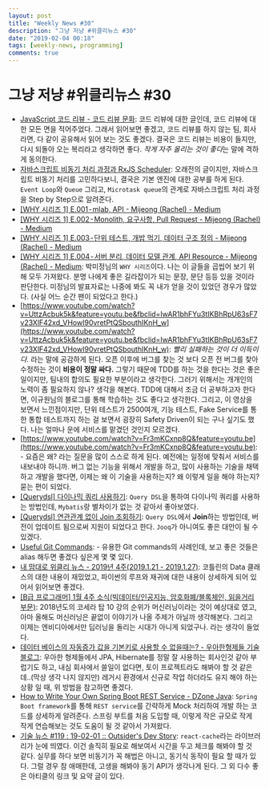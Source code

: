 ```yaml
---
layout: post
title: "Weekly News #30"
description: "그냥 저냥 #위클리뉴스 #30"
date: "2019-02-04 00:18"
tags: [weekly-news, programming]
comments: true
---
```


# 그냥 저냥 #위클리뉴스 #30

* [JavaScript 코드 리뷰 - 코드 리뷰 문화](https://cimfalab.github.io/deepscan/2016/08/code-review-1): 코드 리뷰에 대한 글인데, 코드 리뷰에 대한 모든 면을 적어주었다. 그래서 읽어보면 좋겠고, 코드 리뷰를 하지 않는 팀, 회사라면, 다 같이 공유해서 읽어 보는 것도 좋겠다. 결국은 코드 리뷰는 비용이 들지만, 다시 되돌아 오는 복리라고 생각하면 좋다. *작게 자주 올리는 것이 좋다*는 말에 격하게 동의한다.
* [자바스크립트 비동기 처리 과정과 RxJS Scheduler](http://sculove.github.io/blog/2018/01/18/javascriptflow/#disqus_thread): 오래전의 글이지만, 자바스크립트 비동기 처리를 고민하다보니, 결국은 기본 엔진에 대한 공부를 하게 된다. `Event Loop`와 `Queue` 그리고, `Microtask queue`의 관계로 자바스크립트 처리 과정을 Step by Step으로 알려준다.
* [[WHY 시리즈 1] E.001 - mlab, API - Mijeong (Rachel) - Medium](https://medium.com/@mjspring/why-%EC%8B%9C%EB%A6%AC%EC%A6%88-1-e-001-mlab-api-15deb61d6411?fbclid=IwAR36ORqaiRUWp8boB9hTknNreZwa5JSoLD3I3PLHNNFzFgPSlHWshnm0Fro)
* [[WHY 시리즈 1] E.002 - Monolith, 요구사항, Pull Request - Mijeong (Rachel) - Medium](https://medium.com/@mjspring/why-%EC%8B%9C%EB%A6%AC%EC%A6%88-1-e-002-monolith-%EC%9A%94%EA%B5%AC%EC%82%AC%ED%95%AD-pull-request-a5c827ebd3f?fbclid=IwAR1_7Qtuqs2zBHDLCT6keSPEKoWPMaJgkNID6cg67IHvDcHAtFDftUuLXLo)
* [[WHY 시리즈 1] E.003 - 단위 테스트, 개밥 먹기, 데이터 구조 정의 - Mijeong (Rachel) - Medium](https://medium.com/@mjspring/why-%EC%8B%9C%EB%A6%AC%EC%A6%88-1-e-003-%EB%8B%A8%EC%9C%84-%ED%85%8C%EC%8A%A4%ED%8A%B8-%EA%B0%9C%EB%B0%A5-%EB%A8%B9%EA%B8%B0-%EB%8D%B0%EC%9D%B4%ED%84%B0-%EA%B5%AC%EC%A1%B0-%EC%A0%95%EC%9D%98-3d7568f9023e?fbclid=IwAR1pBSHD_B-3xDPWcepMhsXjmgBqf2F7IPt3y8rTRSD0MkxzCLBy1EKbRjk)
* [[WHY 시리즈 1] E.004 - 서버 분리, 데이터 모델 관계, API Resource - Mijeong (Rachel) - Medium](https://medium.com/@mjspring/why-%EC%8B%9C%EB%A6%AC%EC%A6%88-1-e-004-%EC%84%9C%EB%B2%84-%EB%B6%84%EB%A6%AC-%EB%8D%B0%EC%9D%B4%ED%84%B0-%EB%AA%A8%EB%8D%B8-%EA%B4%80%EA%B3%84-api-resource-75433452b368?fbclid=IwAR2DP9Ufe0JcuzHL-sUSW-PQO_zLdfxYvvU3ktsTu9iY_ia8YvGDr1ICgr0): 박미정님의 `WHY 시리즈`이다. 나는 이 글들을 곱씹어 보기 위해 모두 가져왔다. 분명 나에게 좋은 길라잡이가 되는 문장, 문단 등등 있을 것이라 판단한다. 미정님의 발표자료는 나중에 봐도 꼭 내가 얻을 것이 있었던 경우가 많았다. (사실 어느 순간 팬이 되었다고 한다.)
* [https://www.youtube.com/watch?v=UttzAcbuk5k&feature=youtu.be&fbclid=IwAR1bhFYu3tIKBhRpU63sF7v23XlF42xd_VHowI90vretPtQSbouthIKnH_w](https://www.youtube.com/watch?v=UttzAcbuk5k&feature=youtu.be&fbclid=IwAR1bhFYu3tIKBhRpU63sF7v23XlF42xd_VHowI90vretPtQSbouthIKnH_w): *빨리 실패하는 것이 더 이득이다.* 라는 말에 공감하게 된다. 오픈 이후에 버그를 찾는 것 보다 오픈 전 버그를 찾아 수정하는 것이 **비용이 정말 싸다.** 그렇기 때문에 TDD를 하는 것을 한다는 것은 좋은 일이지만, 팀내의 합의도 필요한 부분이라고 생각한다. 그러기 위해서는 개개인의 노력이 좀 필요하지 않나? 생각을 해본다. TDD에 대해서 조금 더 공부하고자 한다면, 이규원님의 블로그를 통해 학습하는 것도 좋다고 생각한다. 그리고, 이 영상을 보면서 느낀점이지만, 단위 테스트가 2500여개, 기능 테스트, Fake Service를 통한 통합 테스트까지 하는 걸 보면서 굉장히 Safety Driven이 되는 구나 싶기도 했다. 나는 얼마나 운에 서비스를 맡겼던 것인지 모르겠다.
* [https://www.youtube.com/watch?v=Fr3mKCxnp8Q&feature=youtu.be](https://www.youtube.com/watch?v=Fr3mKCxnp8Q&feature=youtu.be): - 요즘은 왜? 라는 질문을 많이 스스로 하게 된다. 예전에는 일정에 맞춰서 서비스를 내보내야 하니까. 버그 없는 기능을 위해서 개발을 하고, 많이 사용하는 기술을 채택 하고 개발을 했다면, 이제는 왜 이 기술을 사용하는지? 왜 이렇게 일을 해야 하는지? 묻는 편이 되었다.
* [[Querydsl] 다이나믹 쿼리 사용하기](https://jojoldu.tistory.com/394?fbclid=IwAR14krBwqLHQrf0EQV8sDQt-RfT8vpLisLMyh3itrrDWpnP4nGYUisfxius): `Query DSL`을 통하여 다이나믹 쿼리를 사용하는 방법인데, `Mybatis`랑 별차이가 없는 것 같아서 좋아보였다.
* [[Querydsl] 연관관계 없이 Join 조회하기](https://jojoldu.tistory.com/396): `Query DSL`에서 **Join**하는 방법인데, 버전이 업데이트 됨으로써 지원이 되었다고 한다. `Jooq`가 아니여도 좋은 대안이 될 수 있겠다.
* [Useful Git Commands](https://www.javacodegeeks.com/2019/01/useful-git-commands.html): - 유용한 Git commands의 사례인데, 보고 좋은 것들은 alias 해두면 좋겠다 싶은게 몇 몇 있다.
* [내 맘대로 위클리 뉴스 - 2019년 4주(2019.1.21 - 2019.1.27)](https://www.sangkon.com/2019/01/28/sigamdream_weekly_2019_4/): 코틀린의 Data 클래스의 대한 내용이 재밌었고, 파이썬의 루프와 재귀에 대한 내용이 상세하게 되어 있어서 읽어보면 좋겠다.
* [[B급 프로그래머] 1월 4주 소식(빅데이터/인공지능, 암호화폐/블록체인, 읽을거리 부문)](http://jhrogue.blogspot.com/2019/01/b-1-4.html): 2018년도의 코세라 탑 10 강의 순위가 머신러닝이라는 것이 예상대로 였고, 아마 올해도 머신러닝은 끝없이 이야기가 나올 주제가 아닐까 생각해본다. 그리고 이제는 엔비디아에서만 딥러닝을 돌리는 시대가 아니게 되었구나. 라는 생각이 들었다.
* [데이터 베이스의 자동증가 값을 기본키로 사용할 수 없을때는? - 우아한형제들 기술 블로그](http://woowabros.github.io/study/2019/01/30/identifier_generator.html): 우아한 형제들에서 JPA, Hibernate를 정말 잘 사용하는 회사인것 같아 부럽기도 하고, 내심 회사에서 쓸일이 없다면, 토이 프로젝트라도 해봐야 할 것 같은데..(막상 생각 나지 않지만) 레거시 환경에서 신규로 작업 하더라도 유지 해야 하는 상황 일 때, 위 방법을 참고하면 좋겠다.
* [How to Write Your Own Spring Boot REST Service - DZone Java](https://dzone.com/articles/spring-boot-rest-service-1?utm_medium=feed&utm_source=feedpress.me&utm_campaign=Feed:%20dzone%2Fjava): `Spring Boot framework`를 통해 `REST service`를 간략하게 Mock 처리하여 개발 하는 코드를 상세하게 알려준다. 스프링 부트를 처음 도입할 때, 이렇게 작은 규모로 작게 작게 연습해보는 것도 도움이 될 것 같아서 가져왔다.
* [기술 뉴스 #119 : 19-02-01 :: Outsider's Dev Story](https://blog.outsider.ne.kr/1424): `react-cache`라는 라이브러리가 눈에 띄였다. 이건 솔직히 필요로 해보여서 시간을 두고 체크를 해봐야 할 것 같다. 실무를 하다 보면 비동기가 꼭 해법은 아니고, 동기식 동작이 필요 할 때가 있다. 그럴 경우 참 애매한데, 고생을 해봐야 동기 API가 생각나게 된다. 그 외 다수 좋은 아티클의 링크 및 요약 글이 있다.
